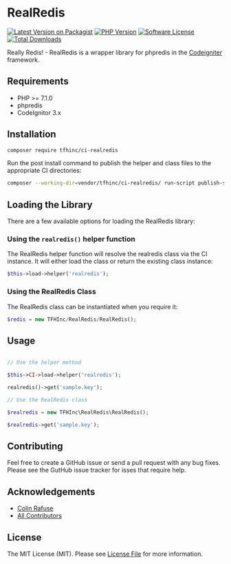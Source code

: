 # RealRedis

[![Latest Version on Packagist][ico-version]][link-packagist]
[![PHP Version][ico-php-version]][link-packagist]
[![Software License](https://img.shields.io/badge/license-MIT-brightgreen.svg?style=flat-square)](LICENSE.md)
[![Total Downloads][ico-downloads]][link-downloads]

Really Redis! - RealRedis is a wrapper library for phpredis in the [Codeigniter](https://codeigniter.com/) framework.

## Requirements

- PHP >= 7.1.0
- phpredis
- CodeIgnitor 3.x

## Installation

```bash
composer require tfhinc/ci-realredis
```

Run the post install command to publish the helper and class files to the appropriate CI directories:

```bash
composer --working-dir=vendor/tfhinc/ci-realredis/ run-script publish-scripts
```

## Loading the Library

There are a few available options for loading the RealRedis library:

### Using the `realredis()` helper function

The RealRedis helper function will resolve the realredis class via the CI instance. It will either load the class or return the existing class instance:

``` php
$this->load->helper('realredis');
```

### Using the RealRedis Class

The RealRedis class can be instantiated when you require it:

``` php
$redis = new TFHInc/RealRedis/RealRedis();
```

## Usage

```php

// Use the helper method

$this->CI->load->helper('realredis');

realredis()->get('sample.key');

// Use the RealRedis class

$realredis = new TFHInc\RealRedis\RealRedis();

$realredis->get('sample.key');
```

## Contributing

Feel free to create a GitHub issue or send a pull request with any bug fixes. Please see the GutHub issue tracker for isses that require help.

## Acknowledgements

- [Colin Rafuse][link-author]
- [All Contributors][link-contributors]

## License

The MIT License (MIT). Please see [License File](LICENSE.md) for more information.

[ico-version]: https://img.shields.io/packagist/v/tfhinc/ci-realredis.svg?style=flat-square
[ico-php-version]: https://img.shields.io/packagist/php-v/tfhinc/ci-realredis.svg?style=flat-square
[ico-license]: https://img.shields.io/badge/license-MIT-brightgreen.svg?style=flat-square
[ico-downloads]: https://img.shields.io/packagist/dt/tfhinc/ci-realredis.svg?style=flat-square

[link-packagist]: https://packagist.org/packages/tfhinc/ci-realredis
[link-downloads]: https://packagist.org/packages/tfhinc/ci-realredis
[link-author]: https://github.com/crafuse
[link-contributors]: ../../contributors
